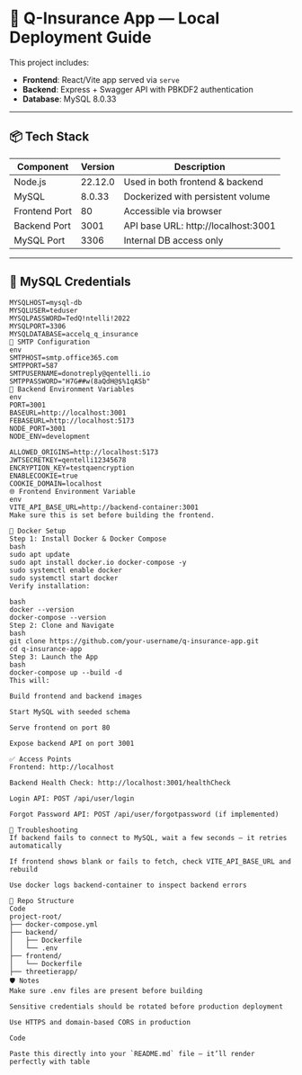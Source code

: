# 🚀 Q-Insurance App — Local Deployment Guide

This project includes:

- **Frontend**: React/Vite app served via `serve`  
- **Backend**: Express + Swagger API with PBKDF2 authentication  
- **Database**: MySQL 8.0.33  

---

## 📦 Tech Stack

| Component     | Version   | Description                          |
|--------------|-----------|--------------------------------------|
| Node.js      | 22.12.0    | Used in both frontend & backend      |
| MySQL        | 8.0.33     | Dockerized with persistent volume    |
| Frontend Port| 80         | Accessible via browser               |
| Backend Port | 3001       | API base URL: http://localhost:3001  |
| MySQL Port   | 3306       | Internal DB access only              |

---

## 🔐 MySQL Credentials

```env
MYSQLHOST=mysql-db
MYSQLUSER=teduser
MYSQLPASSWORD=TedQ!ntelli!2022
MYSQLPORT=3306
MYSQLDATABASE=accelq_q_insurance
📧 SMTP Configuration
env
SMTPHOST=smtp.office365.com
SMTPPORT=587
SMTPUSERNAME=donotreply@qentelli.io
SMTPPASSWORD="H7G##w(8aQdH@$%1qASb"
🔐 Backend Environment Variables
env
PORT=3001
BASEURL=http://localhost:3001
FEBASEURL=http://localhost:5173
NODE_PORT=3001
NODE_ENV=development

ALLOWED_ORIGINS=http://localhost:5173
JWTSECRETKEY=qentelli12345678
ENCRYPTION_KEY=testqaencryption
ENABLECOOKIE=true
COOKIE_DOMAIN=localhost
🌐 Frontend Environment Variable
env
VITE_API_BASE_URL=http://backend-container:3001
Make sure this is set before building the frontend.

🐳 Docker Setup
Step 1: Install Docker & Docker Compose
bash
sudo apt update
sudo apt install docker.io docker-compose -y
sudo systemctl enable docker
sudo systemctl start docker
Verify installation:

bash
docker --version
docker-compose --version
Step 2: Clone and Navigate
bash
git clone https://github.com/your-username/q-insurance-app.git
cd q-insurance-app
Step 3: Launch the App
bash
docker-compose up --build -d
This will:

Build frontend and backend images

Start MySQL with seeded schema

Serve frontend on port 80

Expose backend API on port 3001

✅ Access Points
Frontend: http://localhost

Backend Health Check: http://localhost:3001/healthCheck

Login API: POST /api/user/login

Forgot Password API: POST /api/user/forgotpassword (if implemented)

🧪 Troubleshooting
If backend fails to connect to MySQL, wait a few seconds — it retries automatically

If frontend shows blank or fails to fetch, check VITE_API_BASE_URL and rebuild

Use docker logs backend-container to inspect backend errors

📁 Repo Structure
Code
project-root/
├── docker-compose.yml
├── backend/
│   ├── Dockerfile
│   └── .env
├── frontend/
│   └── Dockerfile
├── threetierapp/
🛡️ Notes
Make sure .env files are present before building

Sensitive credentials should be rotated before production deployment

Use HTTPS and domain-based CORS in production

Code

Paste this directly into your `README.md` file — it’ll render perfectly with table
